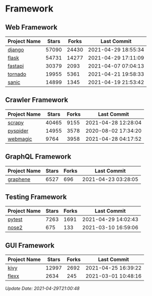 # Framework

## Web Framework
| Project Name | Stars | Forks | Last Commit |
| ------------ | ----- | ----- | ----------- |
| [django](https://github.com/django/django) | 57090 | 24430 | 2021-04-29 18:55:34 |
| [flask](https://github.com/pallets/flask) | 54731 | 14277 | 2021-04-29 17:11:09 |
| [fastapi](https://github.com/tiangolo/fastapi) | 30379 | 2093 | 2021-04-07 07:04:13 |
| [tornado](https://github.com/tornadoweb/tornado) | 19955 | 5361 | 2021-04-21 19:58:33 |
| [sanic](https://github.com/sanic-org/sanic) | 14899 | 1345 | 2021-04-19 21:53:42 |

## Crawler Framework
| Project Name | Stars | Forks | Last Commit |
| ------------ | ----- | ----- | ----------- |
| [scrapy](https://github.com/scrapy/scrapy) | 40465 | 9155 | 2021-04-28 12:28:04 |
| [pyspider](https://github.com/binux/pyspider) | 14955 | 3578 | 2020-08-02 17:34:20 |
| [webmagic](https://github.com/code4craft/webmagic) | 9764 | 3958 | 2021-04-28 04:17:52 |

## GraphQL Framework
| Project Name | Stars | Forks | Last Commit |
| ------------ | ----- | ----- | ----------- |
| [graphene](https://github.com/graphql-python/graphene) | 6527 | 696 | 2021-04-23 03:28:05 |

## Testing Framework
| Project Name | Stars | Forks | Last Commit |
| ------------ | ----- | ----- | ----------- |
| [pytest](https://github.com/pytest-dev/pytest) | 7263 | 1691 | 2021-04-29 14:02:43 |
| [nose2](https://github.com/nose-devs/nose2) | 675 | 133 | 2021-03-10 16:59:06 |

## GUI Framework
| Project Name | Stars | Forks | Last Commit |
| ------------ | ----- | ----- | ----------- |
| [kivy](https://github.com/kivy/kivy) | 12997 | 2692 | 2021-04-25 16:39:22 |
| [flexx](https://github.com/flexxui/flexx) | 2634 | 245 | 2021-03-01 10:48:16 |

*Update Date: 2021-04-29T21:00:48*
